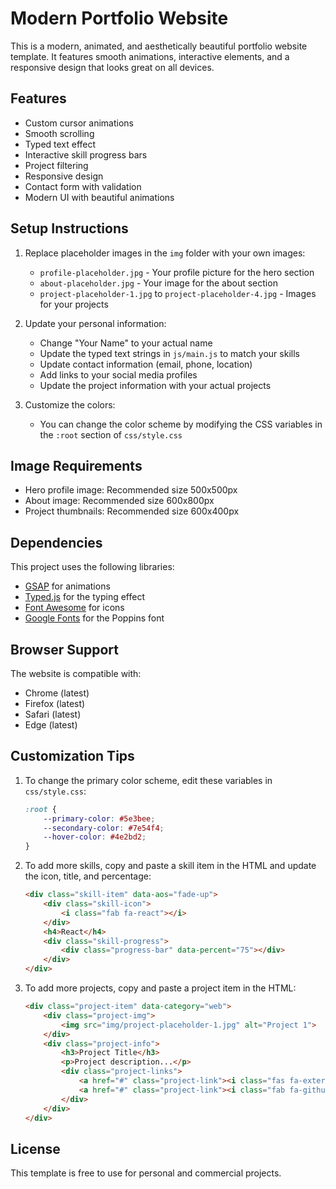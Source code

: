 # Modern Portfolio Website

This is a modern, animated, and aesthetically beautiful portfolio website template. It features smooth animations, interactive elements, and a responsive design that looks great on all devices.

## Features

- Custom cursor animations
- Smooth scrolling
- Typed text effect
- Interactive skill progress bars
- Project filtering
- Responsive design
- Contact form with validation
- Modern UI with beautiful animations

## Setup Instructions

1. Replace placeholder images in the `img` folder with your own images:
   - `profile-placeholder.jpg` - Your profile picture for the hero section
   - `about-placeholder.jpg` - Your image for the about section
   - `project-placeholder-1.jpg` to `project-placeholder-4.jpg` - Images for your projects

2. Update your personal information:
   - Change "Your Name" to your actual name
   - Update the typed text strings in `js/main.js` to match your skills
   - Update contact information (email, phone, location)
   - Add links to your social media profiles
   - Update the project information with your actual projects

3. Customize the colors:
   - You can change the color scheme by modifying the CSS variables in the `:root` section of `css/style.css`

## Image Requirements

- Hero profile image: Recommended size 500x500px
- About image: Recommended size 600x800px
- Project thumbnails: Recommended size 600x400px

## Dependencies

This project uses the following libraries:
- [GSAP](https://greensock.com/gsap/) for animations
- [Typed.js](https://github.com/mattboldt/typed.js/) for the typing effect
- [Font Awesome](https://fontawesome.com/) for icons
- [Google Fonts](https://fonts.google.com/) for the Poppins font

## Browser Support

The website is compatible with:
- Chrome (latest)
- Firefox (latest)
- Safari (latest)
- Edge (latest)

## Customization Tips

1. To change the primary color scheme, edit these variables in `css/style.css`:
   ```css
   :root {
       --primary-color: #5e3bee;
       --secondary-color: #7e54f4;
       --hover-color: #4e2bd2;
   }
   ```

2. To add more skills, copy and paste a skill item in the HTML and update the icon, title, and percentage:
   ```html
   <div class="skill-item" data-aos="fade-up">
       <div class="skill-icon">
           <i class="fab fa-react"></i>
       </div>
       <h4>React</h4>
       <div class="skill-progress">
           <div class="progress-bar" data-percent="75"></div>
       </div>
   </div>
   ```

3. To add more projects, copy and paste a project item in the HTML:
   ```html
   <div class="project-item" data-category="web">
       <div class="project-img">
           <img src="img/project-placeholder-1.jpg" alt="Project 1">
       </div>
       <div class="project-info">
           <h3>Project Title</h3>
           <p>Project description...</p>
           <div class="project-links">
               <a href="#" class="project-link"><i class="fas fa-external-link-alt"></i> Live</a>
               <a href="#" class="project-link"><i class="fab fa-github"></i> GitHub</a>
           </div>
       </div>
   </div>
   ```

## License

This template is free to use for personal and commercial projects. 